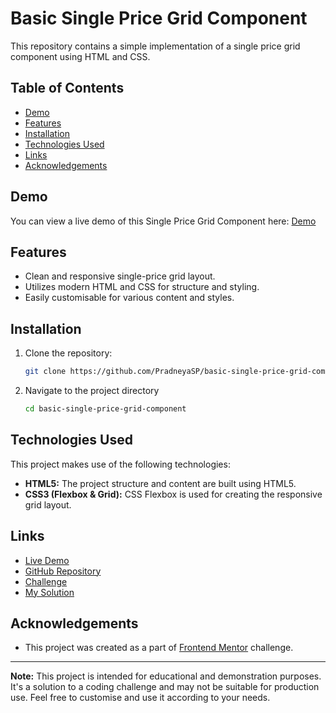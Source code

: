 # Basic Single Price Grid Component

This repository contains a simple implementation of a single price grid component using HTML and CSS.

## Table of Contents

- [Demo](#demo)
- [Features](#features)
- [Installation](#installation)
- [Technologies Used](#technologies-used)
- [Links](#links)
- [Acknowledgements](#acknowledgements)

## Demo

You can view a live demo of this Single Price Grid Component here: [Demo](https://pradneyasp.github.io/basic-single-price-grid-component/)

## Features

- Clean and responsive single-price grid layout.
- Utilizes modern HTML and CSS for structure and styling.
- Easily customisable for various content and styles.

## Installation

1. Clone the repository:

   ```sh
   git clone https://github.com/PradneyaSP/basic-single-price-grid-component.git

2. Navigate to the project directory
   ```sh
   cd basic-single-price-grid-component

## Technologies Used

This project makes use of the following technologies:

- **HTML5:** The project structure and content are built using HTML5.
- **CSS3 (Flexbox & Grid):** CSS Flexbox is used for creating the responsive grid layout.


## Links
- [Live Demo](https://pradneyasp.github.io/basic-single-price-grid-component/)
- [GitHub Repository](https://github.com/PradneyaSP/basic-single-price-grid-component)
- [Challenge](https://www.frontendmentor.io/challenges/single-price-grid-component-5ce41129d0ff452fec5abbbc/hub)
- [My Solution](https://www.frontendmentor.io/solutions/single-price-grid-component-using-grid-cc3alisY0H)

## Acknowledgements

- This project was created as a part of [Frontend Mentor](https://www.frontendmentor.io) challenge.

---

**Note:** This project is intended for educational and demonstration purposes. It's a solution to a coding challenge and may not be suitable for production use. Feel free to customise and use it according to your needs.
